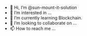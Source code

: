 - 👋 Hi, I’m @sun-mount-it-solution
- 👀 I’m interested in ...
- 🌱 I’m currently learning Blockchain.
- 💞️ I’m looking to collaborate on ...
- 📫 How to reach me ...

<!---
sun-mount-it-solution/sun-mount-it-solution is a ✨ special ✨ repository because its `README.md` (this file) appears on your GitHub profile.
You can click the Preview link to take a look at your changes.
--->
